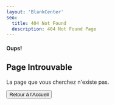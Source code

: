 ```yaml
---
layout: 'BlankCenter'
seo:
  title: 404 Not Found
  description: 404 Not Found Page
---
```


#### <span>Oups!</span>
## Page Introuvable

<Sep line />

La page que vous cherchez n'existe pas.

<Button href="/" size="sm">Retour à l'Accueil</Button>

